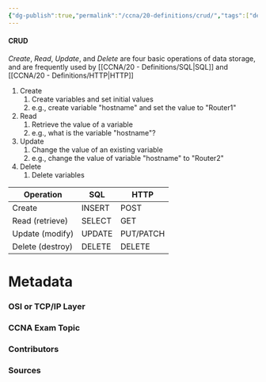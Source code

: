 ```yaml
---
{"dg-publish":true,"permalink":"/ccna/20-definitions/crud/","tags":["defs_ccna"],"created":"2023-11-04T12:45:23.000-07:00","updated":"2023-11-08T13:53:48.796-08:00"}
---
```


#### CRUD
*Create*, *Read*, *Update*, and *Delete* are four basic operations of data storage, and are frequently used by [[CCNA/20 - Definitions/SQL\|SQL]] and [[CCNA/20 - Definitions/HTTP\|HTTP]]
1. Create
	1. Create variables and set initial values
	2. e.g., create variable "hostname" and set the value to "Router1"
2. Read
	1. Retrieve the value of a variable
	2. e.g., what is the variable "hostname"?
3. Update
	1. Change the value of an existing variable
	2. e.g., change the value of variable "hostname" to "Router2"
4. Delete
	1. Delete variables

| Operation        | SQL    | HTTP           |
| ---------------- | ------ | -------------- |
| Create           | INSERT | POST       | 
| Read (retrieve)  | SELECT | GET            |
| Update (modify)  | UPDATE | PUT/PATCH |
| Delete (destroy) | DELETE | DELETE         |


# Metadata
### OSI or TCP/IP Layer

### CCNA Exam Topic

### Contributors

### Sources

